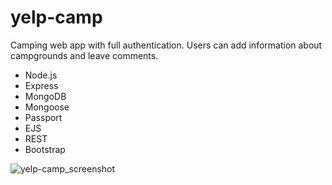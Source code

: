 # yelp-camp

Camping web app with full authentication.
Users can add information about campgrounds and leave comments.

- Node.js
- Express
- MongoDB
- Mongoose
- Passport
- EJS
- REST
- Bootstrap

![yelp-camp_screenshot](https://user-images.githubusercontent.com/34710484/39088403-952d8a72-45ca-11e8-93e3-7eb7050a73be.jpg)
